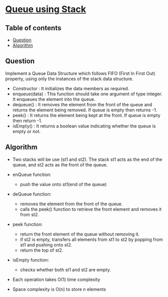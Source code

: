 # [Queue using Stack](https://www.codingninjas.com/studio/problems/day-25-queue-using-stack_8230722?challengeSlug=striver-sde-challenge&leftPanelTab=0)

## Table of contents

- [Question](#question)
- [Algorithm](#algorithm)

## Question
Implement a Queue Data Structure which follows FIFO (First In First Out) property, using only the instances of the stack data structure.
- Constructor : It initializes the data members as required.
- enqueue(data) : This function should take one argument of type integer. It enqueues the element into the queue.
- dequeue() : It removes the element from the front of the queue and returns the element being removed. If queue is empty then returns -1.
- peek() : It returns the element being kept at the front. If queue is empty then return -1.
- isEmpty() : It returns a boolean value indicating whether the queue is empty or not.

## Algorithm
- Two stacks will be use (st1 and st2). The stack st1 acts as the end of the queue, and st2 acts as the front of the queue.
- enQueue function:
    - push the value onto st1(end of the queue)
- deQueue function:
    - removes the element from the front of the queue. 
    - calls the peek() function to retrieve the front element and removes it from st2.
- peek function:
    - return the front element of the queue without removing it.
    - if st2 is empty, transfers all elements from st1 to st2 by popping from st1 and pushing onto st2.
    - return the top of st2.
- isEmpty function:
    - checks whether both st1 and st2 are empty.
    
- Each operation takes O(1) time complexity
- Space complexity is O(n) to store n elements


